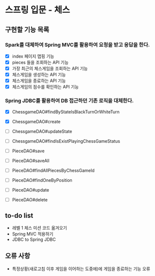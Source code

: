 # 스프링 입문 - 체스

## 구현할 기능 목록

### Spark를 대체하여 Spring MVC를 활용하여 요청을 받고 응답을 한다.
- [x] index 페이지 맵핑 기능
- [x] pieces 들을 조회하는 API 기능
- [x] 가장 최근의 체스게임을 조회하는 API 기능
- [x] 체스게임을 생성하는 API 기능
- [x] 체스게임을 종료하는 API 기능
- [x] 체스게임의 점수를 확인하는 API 기능

###  Spring JDBC를 활용하여 DB 접근하던 기존 로직을 대체한다.
- [x] ChessgameDAO#findByStateIsBlackTurnOrWhiteTurn 
- [x] ChessgameDAO#create
- [ ] ChessgameDAO#updateState
- [ ] ChessgameDAO#findIsExistPlayingChessGameStatus

- [ ] PieceDAO#save
- [ ] PieceDAO#saveAll
- [ ] PieceDAO#findAllPiecesByChessGameId
- [ ] PieceDAO#findOneByPosition
- [ ] PieceDAO#update
- [ ] PieceDAO#delete

## to-do list
* 레벨 1 체스 미션 코드 옮겨오기
* Spring MVC 적용하기
* JDBC to Spring JDBC 

## 오류 사항 
* 특정상황(새로고침 이후 게임을 이어하는 도중에)에 게임을 종료하는 기능 오류  
